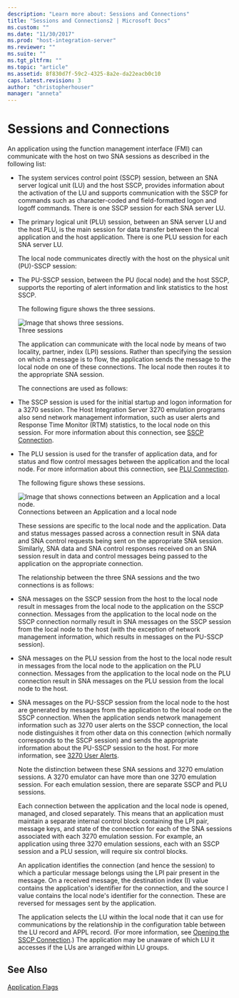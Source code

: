 ```yaml
---
description: "Learn more about: Sessions and Connections"
title: "Sessions and Connections2 | Microsoft Docs"
ms.custom: ""
ms.date: "11/30/2017"
ms.prod: "host-integration-server"
ms.reviewer: ""
ms.suite: ""
ms.tgt_pltfrm: ""
ms.topic: "article"
ms.assetid: 8f830d7f-59c2-4325-8a2e-da22eacb0c10
caps.latest.revision: 3
author: "christopherhouser"
manager: "anneta"
---
```

# Sessions and Connections
An application using the function management interface (FMI) can communicate with the host on two SNA sessions as described in the following list:  
  
- The system services control point (SSCP) session, between an SNA server logical unit (LU) and the host SSCP, provides information about the activation of the LU and supports communication with the SSCP for commands such as character-coded and field-formatted logon and logoff commands. There is one SSCP session for each SNA server LU.  
  
- The primary logical unit (PLU) session, between an SNA server LU and the host PLU, is the main session for data transfer between the local application and the host application. There is one PLU session for each SNA server LU.  
  
  The local node communicates directly with the host on the physical unit (PU)-SSCP session:  
  
- The PU-SSCP session, between the PU (local node) and the host SSCP, supports the reporting of alert information and link statistics to the host SSCP.  
  
  The following figure shows the three sessions.  
  
  ![Image that shows three sessions.](../core/media/his-32703b.gif "his_32703b")  
  Three sessions  
  
  The application can communicate with the local node by means of two locality, partner, index (LPI) sessions. Rather than specifying the session on which a message is to flow, the application sends the message to the local node on one of these connections. The local node then routes it to the appropriate SNA session.  
  
  The connections are used as follows:  
  
- The SSCP session is used for the initial startup and logon information for a 3270 session. The Host Integration Server 3270 emulation programs also send network management information, such as user alerts and Response Time Monitor (RTM) statistics, to the local node on this session. For more information about this connection, see [SSCP Connection](../core/sscp-connection1.md).  
  
- The PLU session is used for the transfer of application data, and for status and flow control messages between the application and the local node. For more information about this connection, see [PLU Connection](../core/plu-connection2.md).  
  
  The following figure shows these sessions.  
  
  ![Image that shows connections between an Application and a local node.](../core/media/his-32703ba.gif "his_32703ba")  
  Connections between an Application and a local node  
  
  These sessions are specific to the local node and the application. Data and status messages passed across a connection result in SNA data and SNA control requests being sent on the appropriate SNA session. Similarly, SNA data and SNA control responses received on an SNA session result in data and control messages being passed to the application on the appropriate connection.  
  
  The relationship between the three SNA sessions and the two connections is as follows:  
  
- SNA messages on the SSCP session from the host to the local node result in messages from the local node to the application on the SSCP connection. Messages from the application to the local node on the SSCP connection normally result in SNA messages on the SSCP session from the local node to the host (with the exception of network management information, which results in messages on the PU-SSCP session).  
  
- SNA messages on the PLU session from the host to the local node result in messages from the local node to the application on the PLU connection. Messages from the application to the local node on the PLU connection result in SNA messages on the PLU session from the local node to the host.  
  
- SNA messages on the PU-SSCP session from the local node to the host are generated by messages from the application to the local node on the SSCP connection. When the application sends network management information such as 3270 user alerts on the SSCP connection, the local node distinguishes it from other data on this connection (which normally corresponds to the SSCP session) and sends the appropriate information about the PU-SSCP session to the host. For more information, see [3270 User Alerts](../core/3270-user-alerts2.md).  
  
  Note the distinction between these SNA sessions and 3270 emulation sessions. A 3270 emulator can have more than one 3270 emulation session. For each emulation session, there are separate SSCP and PLU sessions.  
  
  Each connection between the application and the local node is opened, managed, and closed separately. This means that an application must maintain a separate internal control block containing the LPI pair, message keys, and state of the connection for each of the SNA sessions associated with each 3270 emulation session. For example, an application using three 3270 emulation sessions, each with an SSCP session and a PLU session, will require six control blocks.  
  
  An application identifies the connection (and hence the session) to which a particular message belongs using the LPI pair present in the message. On a received message, the destination index (I) value contains the application's identifier for the connection, and the source I value contains the local node's identifier for the connection. These are reversed for messages sent by the application.  
  
  The application selects the LU within the local node that it can use for communications by the relationship in the configuration table between the LU record and APPL record. (For more information, see [Opening the SSCP Connection](../core/opening-the-sscp-connection1.md).) The application may be unaware of which LU it accesses if the LUs are arranged within LU groups.  
  
## See Also  
 [Application Flags](../core/application-flags1.md)
